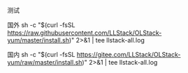  测试

 国外
 sh -c "$(curl -fsSL https://raw.githubusercontent.com/LLStack/OLStack-yum/master/install.sh)" 2>&1 | tee llstack-all.log

 国内
 sh -c "$(curl -fsSL https://gitee.com/LLStack/OLStack-yum/raw/master/install.sh)" 2>&1 | tee llstack-all.log